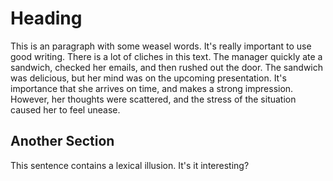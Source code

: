 # Heading

This is an paragraph with some weasel words. It's really important to use good writing. There is a lot of cliches in this text. The manager quickly ate a sandwich, checked her emails, and then rushed out the door. The sandwich was delicious, but her mind was on the upcoming presentation. It's importance that she arrives on time, and makes a strong impression. However, her thoughts were scattered, and the stress of the situation caused her to feel unease.

## Another Section

This sentence contains a lexical illusion. It's it interesting?

